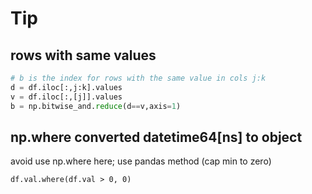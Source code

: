 # Tip

## rows with same values
```py
# b is the index for rows with the same value in cols j:k
d = df.iloc[:,j:k].values
v = df.iloc[:,[j]].values
b = np.bitwise_and.reduce(d==v,axis=1)
```

## np.where converted datetime64[ns] to object
avoid use np.where here; use pandas method (cap min to zero)
```
df.val.where(df.val > 0, 0)
```
